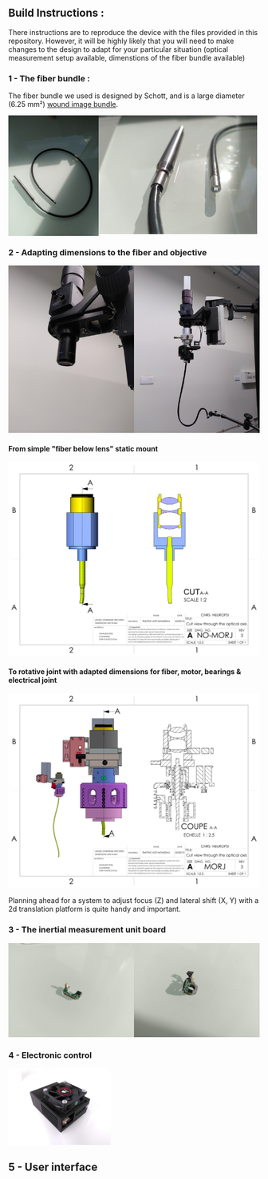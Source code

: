 ## Build Instructions :



There instructions are to reproduce the device with the files provided in this repository. However, it will be highly likely that you will need to make changes to the design to adapt for your particular situation (optical measurement setup available, dimenstions of the fiber bundle available)



### 1 - The fiber bundle :

The fiber bundle we used is designed by Schott, and is a large diameter (6.25 mm²) [wound image bundle](https://www.schott.com/en-ro/products/flexible-imaging-bundles-p1000343/product-variants?tab=large-diameter-image-guides).

<div class="column">
  <div class="row">
    <img src="build_instructions.assets/IMG_20220318_151741.jpg" alt="fiber_bundle" style="width:36%; float:left;">
  </div>
  <div class="row">
    <img src="build_instructions.assets/IMG_20220318_151850.jpg" alt="distal_end" style="width:63%">
  </div>
</div> 

### 2 - Adapting dimensions to the fiber and objective
<div class="column">
  <div class="row">
    <img src="build_instructions.assets/IMG_20220331_195921.jpg" alt="fiber_bundle" style="width:50%; float:left;">
  </div>
  <div class="row">
    <img src="build_instructions.assets/IMG_20220331_195307.jpg" alt="distal_end" style="width:50%">
  </div>
</div>

#### From simple "fiber below lens" static mount

![No_MORJ_asssy](build_instructions.assets/No_MORJ_asssy.png)

#### To rotative joint with adapted dimensions for fiber, motor, bearings & electrical joint

![Cut_view_neurophot_revision](build_instructions.assets/Cut_view_neurophot_revision.png)

Planning ahead for a system to adjust focus (Z) and lateral shift (X, Y) with a 2d translation platform is quite handy and important.

### 3 - The inertial measurement unit board

<div class="column">
  <div class="row">
    <img src="build_instructions.assets/IMG_20220318_150919.jpg" alt="fiber_bundle" style="width:50%; float:left;">
  </div>
  <div class="row">
    <img src="build_instructions.assets/IMG_20220318_151520.jpg" alt="distal_end" style="width:50%">
  </div>
</div>

### 4 - Electronic control

<img src="build_instructions.assets/IMG_20220331_200729.jpg" alt="IMG_20220331_200729" style="zoom:20%;" />

## 5 - User interface 